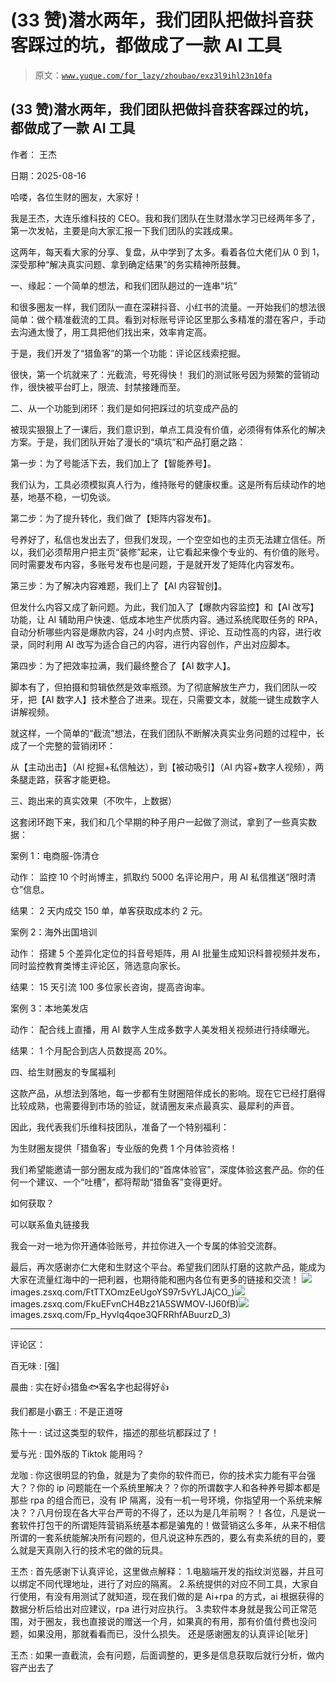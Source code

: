 # (33 赞)潜水两年，我们团队把做抖音获客踩过的坑，都做成了一款 AI 工具

> 原文：[`www.yuque.com/for_lazy/zhoubao/exz3l9ihl23n10fa`](https://www.yuque.com/for_lazy/zhoubao/exz3l9ihl23n10fa)

## (33 赞)潜水两年，我们团队把做抖音获客踩过的坑，都做成了一款 AI 工具

作者： 王杰

日期：2025-08-16

哈喽，各位生财的圈友，大家好！

我是王杰，大连乐维科技的 CEO。我和我们团队在生财潜水学习已经两年多了，第一次发帖，主要是向大家汇报一下我们团队的实践成果。

这两年，每天看大家的分享、复盘，从中学到了太多。看着各位大佬们从 0 到 1，深受那种“解决真实问题、拿到确定结果”的务实精神所鼓舞。

一、缘起：一个简单的想法，和我们团队趟过的一连串“坑”

和很多圈友一样，我们团队一直在深耕抖音、小红书的流量。一开始我们的想法很简单：做个精准截流的工具。看到对标账号评论区里那么多精准的潜在客户，手动去沟通太慢了，用工具把他们找出来，效率肯定高。

于是，我们开发了“猎鱼客”的第一个功能：评论区线索挖掘。

很快，第一个坑就来了：光截流，号死得快！ 我们的测试账号因为频繁的营销动作，很快被平台盯上，限流、封禁接踵而至。

二、从一个功能到闭环：我们是如何把踩过的坑变成产品的

被现实狠狠上了一课后，我们意识到，单点工具没有价值，必须得有体系化的解决方案。于是，我们团队开始了漫长的“填坑”和产品打磨之路：

第一步：为了号能活下去，我们加上了【智能养号】。

我们认为，工具必须模拟真人行为，维持账号的健康权重。这是所有后续动作的地基，地基不稳，一切免谈。

第二步：为了提升转化，我们做了【矩阵内容发布】。

号养好了，私信也发出去了，但我们发现，一个空空如也的主页无法建立信任。所以，我们必须帮用户把主页“装修”起来，让它看起来像个专业的、有价值的账号。同时需要发布内容，多账号发布也是问题，于是就开发了矩阵化内容发布。

第三步：为了解决内容难题，我们上了【AI 内容智创】。

但发什么内容又成了新问题。为此，我们加入了【爆款内容监控】和【AI 改写】功能，让 AI 辅助用户快速、低成本地生产优质内容。通过系统爬取任务的 RPA，自动分析哪些内容是爆款内容，24 小时内点赞、评论、互动性高的内容，进行收录，同时利用 AI 改写为适合自己的内容，进行内容创作，产出对应脚本。

第四步：为了把效率拉满，我们最终整合了【AI 数字人】。

脚本有了，但拍摄和剪辑依然是效率瓶颈。为了彻底解放生产力，我们团队一咬牙，把【AI 数字人】技术整合了进来。现在，只需要文本，就能一键生成数字人讲解视频。

就这样，一个简单的“截流”想法，在我们团队不断解决真实业务问题的过程中，长成了一个完整的营销闭环：

从【主动出击】（AI 挖掘+私信触达），到【被动吸引】（AI 内容+数字人视频），两条腿走路，获客才能更稳。

三、跑出来的真实效果（不吹牛，上数据）

这套闭环跑下来，我们和几个早期的种子用户一起做了测试，拿到了一些真实数据：

案例 1：电商服-饰清仓

动作： 监控 10 个时尚博主，抓取约 5000 名评论用户，用 AI 私信推送“限时清仓”信息。

结果： 2 天内成交 150 单，单客获取成本约 2 元。

案例 2：海外出国培训

动作： 搭建 5 个差异化定位的抖音号矩阵，用 AI 批量生成知识科普视频并发布，同时监控教育类博主评论区，筛选意向家长。

结果： 15 天引流 100 多位家长咨询，提高咨询率。

案例 3：本地美发店

动作： 配合线上直播，用 AI 数字人生成多数字人美发相关视频进行持续曝光。

结果： 1 个月配合到店人员数提高 20%。

四、给生财圈友的专属福利

这款产品，从想法到落地，每一步都有生财圈陪伴成长的影响。现在它已经打磨得比较成熟，也需要得到市场的验证，就请圈友来点最真实、最犀利的声音。

因此，我代表我们乐维科技团队，准备了一个特别福利：

为生财圈友提供「猎鱼客」专业版的免费 1 个月体验资格！

我们希望能邀请一部分圈友成为我们的“首席体验官”，深度体验这套产品。你的任何一个建议、一个“吐槽”，都将帮助“猎鱼客”变得更好。

如何获取？

可以联系鱼丸链接我

我会一对一地为你开通体验账号，并拉你进入一个专属的体验交流群。

最后，再次感谢亦仁大佬和生财这个平台。希望我们团队打磨的这款产品，能成为大家在流量红海中的一把利器，也期待能和圈内各位有更多的链接和交流！
![](img/article-) images.zsxq.com/FtTTXOmzEeUgoYS97r5vYLJAjCO_)![](img/article-) images.zsxq.com/FkuEFvnCH4Bz21A5SWMOV-lJ60fB)![](img/article-) images.zsxq.com/Fp_Hyvlq4qoe3QFRRhfABuurzD_3)

* * *

评论区：

百无味 : [强]

晨曲 : 实在好👍猎鱼🐟客名字也起得好👍

我们都是小霸王 : 不是正道呀

陈十一 : 试过这类型的软件，描述的那些坑都踩过了！

爱与光 : 国外版的 Tiktok 能用吗？

龙咖 : 你这很明显的钓鱼，就是为了卖你的软件而已，你的技术实力能有平台强大？？你的 ip 问题能在一个系统里解决？？你的所谓数字人和各种养号脚本都是那些 rpa 的组合而已，没有 IP 隔离，没有一机一号环境，你指望用一个系统来解决？？八月份现在各大平台严苛的不得了，还以为是几年前啊？！各位，凡是说一套软件打包干的所谓矩阵营销系统基本都是骗鬼的！做营销这么多年，从来不相信所谓的一套系统能解决所有问题的，但凡说这种东西的，要么有卖系统的目的，要么就是天真刚入行的技术宅的做的玩具。

王杰 : 首先感谢下认真评论，这里做点解释： 1.电脑端开发的指纹浏览器，并且可以绑定不同代理地址，进行了对应的隔离。
2.系统提供的对应不同工具，大家自行使用，有没有用测试了就知道，现在我们做的是 Ai+rpa 的方式，ai
根据获得的数据分析后给出对应建议，rpa 进行对应执行。
3.卖软件本身就是我公司正常范围，对于圈友，我也直接说的赠送一个月，如果真的有用，那有价值付费也没问题，如果没用，那就看看而已，没什么损失。
还是感谢圈友的认真评论[呲牙]

王杰 : 如果一直截流，会有问题，后面调整的，更多是信息获取后就行分析，做内容产出去了